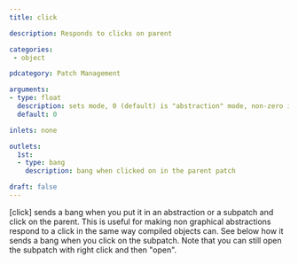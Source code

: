 ```yaml
---
title: click

description: Responds to clicks on parent

categories:
 - object

pdcategory: Patch Management

arguments:
- type: float
  description: sets mode, 0 (default) is "abstraction" mode, non-zero is "subpatch" mode
  default: 0

inlets: none

outlets:
  1st:
  - type: bang
    description: bang when clicked on in the parent patch

draft: false
---
```


[click] sends a bang when you put it in an abstraction or a subpatch and click on the parent. This is useful for making non graphical abstractions respond to a click in the same way compiled objects can. 
See below how it sends a bang when you click on the subpatch. Note that you can still open the subpatch with right click and then "open".